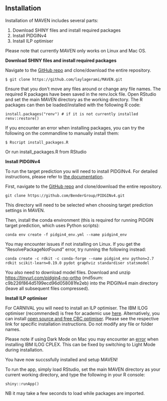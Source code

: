 ## Installation

Installation of MAVEN includes several parts:  
1. Download SHINY files and install required packages
2. Install PIDGINv4
3. Install ILP optimiser

Please note that currently MAVEN only works on Linux and Mac OS. 

**Download SHINY files and install required packages**

Navigate to the [GitHub repo](https://github.com/laylagerami/MAVEN) and clone/download the entire repository. 
```
$ git clone https://github.com/laylagerami/MAVEN.git
```

Ensure that you don't move any files around or change any file names. The required R packages have been saved in the renv.lock file. Open RStudio and set the main MAVEN directory as the working directory. The R packages can then be loaded/installed with the following R code:

```
install.packages("renv") # if it is not currently installed
renv::restore()
```

If you encounter an error when installing packages, you can try the following on the commandline to manually install them:

```
$ Rscript install_packages.R
```
Or run install_packages.R from RStudio

**Install PIDGINv4**

To run the target prediction you will need to install PIDGINv4. For detailed instructions, please refer to [the documentation](https://pidginv4.readthedocs.io/en/latest/install.html).

First, navigate to the [GitHub repo](https://github.com/BenderGroup/PIDGINv4) and clone/download the entire repository.
```
git clone https://github.com/BenderGroup/PIDGINv4.git
```
This directory will need to be selected when choosing target prediction settings in MAVEN.

Then, install the conda environment (this is required for running PIDGIN target prediction, which uses Python scripts):
```
conda env create -f pidgin4_env.yml --name pidgin4_env
```

You may encounter issues if not installing on Linux. If you get the "ResolvePackageNotFound" error, try running the following instead:
```
conda create -c rdkit -c conda-forge --name pidgin4_env python=2.7 rdkit scikit-learn=0.19.0 pydot graphviz standardiser statsmodel
```

You also need to download model files. Download and unzip https://tinyurl.com/pidgin4-no-ortho (md5sum: c9b226f864d5199ecd96d058081fe2eb) into the PIDGINv4 main directory (leave all subsequent files compressed).

**Install ILP optimiser**

For CARNIVAL you will need to install an ILP optimiser. The IBM ILOG optimiser (recommended) is free for academic use [here](https://www.ibm.com/products/ilog-cplex-optimization-studio?S_PKG=CoG&cm_mmc=Search_Google-_-Data+Science_Data+Science-_-WW_IDA-_-+IBM++CPLEX_Broad_CoG&cm_mmca1=000000RE&cm_mmca2=10000668&cm_mmca7=9041989&cm_mmca8=kwd-412296208719&cm_mmca9=_k_Cj0KCQiAr93gBRDSARIsADvHiOpDUEHgUuzu8fJvf3vmO5rI0axgtaleqdmwk6JRPIDeNcIjgIHMhZIaAiwWEALw_wcB_k_&cm_mmca10=267798126431&cm_mmca11=b&mkwid=_k_Cj0KCQiAr93gBRDSARIsADvHiOpDUEHgUuzu8fJvf3vmO5rI0axgtaleqdmwk6JRPIDeNcIjgIHMhZIaAiwWEALw_wcB_k_%7C470%7C135655&cvosrc=ppc.google.%2Bibm%20%2Bcplex&cvo_campaign=000000RE&cvo_crid=267798126431&Matchtype=b&gclid=Cj0KCQiAr93gBRDSARIsADvHiOpDUEHgUuzu8fJvf3vmO5rI0axgtaleqdmwk6JRPIDeNcIjgIHMhZIaAiwWEALw_wcB). Alternatively, you can install [open source and free CBC optimiser](https://github.com/coin-or/Cbc). Please see the respective link for specific installation instructions. Do not modify any file or folder names.

Please note if using Dark Mode on Mac you may encounter an [error](https://www.ibm.com/support/pages/ibm-ilog-cplex-optimization-studio-installer-has-silent-failure-mac-os-1015) when installing IBM ILOG CPLEX. This can be fixed by switching to Light Mode during installation.

You have now succssfully installed and setup MAVEN!

To run the app, simply load RStudio, set the main MAVEN directory as your current working directory, and type the following in your R console:

```
shiny::runApp()
```

NB it may take a few seconds to load while packages are imported.

